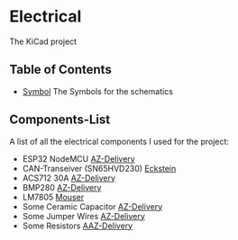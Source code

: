   # Electrical

  The KiCad project

  ## Table of Contents

  - [Symbol](/Electrical/Symbol) The Symbols for the schematics

## Components-List

A list of all the electrical components I used for the project:

- ESP32 NodeMCU [AZ-Delivery](https://www.az-delivery.de/collections/esp32/products/esp32-developmentboard)
- CAN-Transeiver (SN65HVD230) [Eckstein](https://eckstein-shop.de/Waveshare-SN65HVD230-CAN-Transceiver-Board-33V-ESD-Protection)
- ACS712 30A [AZ-Delivery](https://www.az-delivery.de/en/products/acs712-stromsensor-mit-30a)
- BMP280 [AZ-Delivery](https://www.az-delivery.de/products/azdelivery-bmp280-barometrischer-sensor-luftdruck-modul-fur-arduino-und-raspberry-pi)
- LM7805 [Mouser](https://www.mouser.at/ProductDetail/Texas-Instruments/LM7805CT?qs=QbsRYf82W3EaqXeMDVwIfQ%3D%3D)
- Some Ceramic Capacitor [AZ-Delivery](https://www.az-delivery.de/products/1000xkeramik-kondensatoren)
- Some Jumper Wires [AZ-Delivery](https://www.az-delivery.de/products/3er-set-40-stk-jumper-wire-m2m-f2m-f2f)
- Some Resistors [AAZ-Delivery](https://www.az-delivery.de/en/products/az-resistor-kit-525-widerstande)
